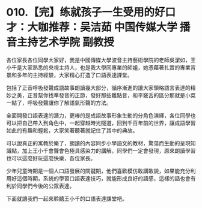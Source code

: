 # 010.【完】练就孩子一生受用的好口才：大咖推荐：吴洁茹 中国传媒大学 播音主持艺术学院 副教授

各位家長各位同學大家好，我是中國傳媒大學波音主持藝術學院的老師吳潔如，王小千是大家熟悉的央視主持人，也是我大學同專業的師姐，她憑藉著扎實的專業背景和多年的主持經驗，大家精心打造了口語表達課堂。

包括了正音呼吸發聲成語故事朗讀幾大部分，循序漸進的讓大家領略語言表達的精妙之美，正音幫你找準發音的正節，發好那些難點音，和平竅舌的區分那就是小菜一點了，呼吸發聲讓你了解語氣形聲的方法。

全面開發口語表達的潛力，更棒的是成語故事形象生動的分角色演繹，各位同學也可以把自己帶入到角色中，一起穿越時光隧道，回到千百年前的世界，讓成語學習如此的有趣和輕鬆，大家笑著聽著就記住了其中的典故。

可以說真正的寓教於樂了，朗讀的內容同步小學語文的教材，驚蕩而生動的呈現知識點，加上王小千會聲會色極具感染力的講解，同學們一定會發現，原來朗讀學習也可以這麼好玩這麼快樂，各位家長。

少年兒童時期是一個人口語發展的關鍵期，他們喜歡模仿敢講敢說，如果能充分利用好這個時期，系統的學習口語表達技巧，就能形成良好的語感，這樣的話也會有利於同學們今後的公眾表達。

下面就讓我們一起來聆聽王小千的口語表達課堂吧。